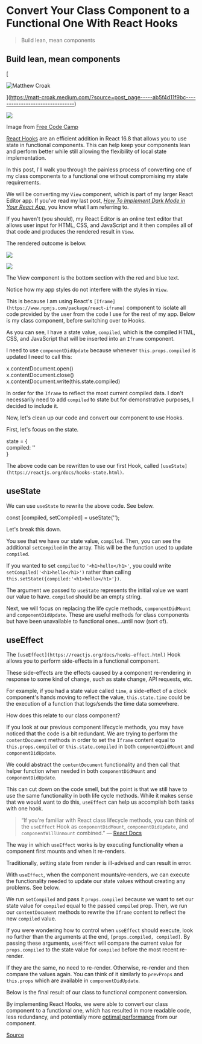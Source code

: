 # Convert Your Class Component to a Functional One With React Hooks

> Build lean, mean components

## Build lean, mean components

[

![Matthew Croak](https://miro.medium.com/fit/c/96/96/1*HLHRHqE91C1dj5jm1GYO3A@2x.jpeg)

](https://matt-croak.medium.com/?source=post_page-----ab5f4d11f9bc--------------------------------)

![](https://miro.medium.com/max/3158/1*htAZPYyhEjkTJ1pmag13IQ.png)

Image from [Free Code Camp](https://cdn-media-1.freecodecamp.org/images/1*0MgGEfZfLO91g1Oa2h3ebQ@2x.png)

[React Hooks](https://reactjs.org/docs/hooks-intro.html) are an efficient addition in React 16.8 that allows you to use state in functional components. This can help keep your components lean and perform better while still allowing the flexibility of local state implementation.

In this post, I'll walk you through the painless process of converting one of my class components to a functional one without compromising my state requirements.

We will be converting my `View` component, which is part of my larger React Editor app. If you've read my last post, [_How To Implement Dark Mode in Your React App_](https://medium.com/better-programming/how-to-implement-dark-mode-in-your-react-app-63c1a0c5e337), you know what I am referring to.

If you haven't (you should), my React Editor is an online text editor that allows user input for HTML, CSS, and JavaScript and it then compiles all of that code and produces the rendered result in `View`.

The rendered outcome is below.

![](https://miro.medium.com/max/60/1*tI0C2-1nq9sh40dxal_83A.png?q=20)

![](https://miro.medium.com/max/5628/1*tI0C2-1nq9sh40dxal_83A.png)

The View component is the bottom section with the red and blue text.

Notice how my app styles do not interfere with the styles in `View`.

This is because I am using React's `[Iframe](https://www.npmjs.com/package/react-iframe)` component to isolate all code provided by the user from the code I use for the rest of my app. Below is my class component, before switching over to Hooks.

As you can see, I have a state value, `compiled`, which is the compiled HTML, CSS, and JavaScript that will be inserted into an `Iframe` component.

I need to use `componentDidUpdate` because whenever `this.props.compiled` is updated I need to call this:

x.contentDocument.open()  
x.contentDocument.close()  
x.contentDocument.write(this.state.compiled)

In order for the `Iframe` to reflect the most current compiled data. I don't necessarily need to add `compiled` to state but for demonstrative purposes, I decided to include it.

Now, let's clean up our code and convert our component to use Hooks.

First, let's focus on the state.

state = {  
 compiled: ''  
}

The above code can be rewritten to use our first Hook, called `[useState](https://reactjs.org/docs/hooks-state.html)`.

## useState

We can use `useState` to rewrite the above code. See below.

const \[compiled, setCompiled\] = useState('');

Let's break this down.

You see that we have our state value, `compiled`. Then, you can see the additional `setCompiled` in the array. This will be the function used to update `compiled`.

If you wanted to set `compiled` to `'<h1>hello</h1>'`, you could write `setCompiled('<h1>hello</h1>')` rather than calling `this.setState({compiled:'<h1>hello</h1>'})`.

The argument we passed to `useState` represents the initial value we want our value to have. `compiled` should be an empty string.

Next, we will focus on replacing the life cycle methods, `componentDidMount` and `componentDidUpdate`. These are useful methods for class components but have been unavailable to functional ones…until now (sort of).

## useEffect

The `[useEffect](https://reactjs.org/docs/hooks-effect.html)` Hook allows you to perform side-effects in a functional component.

These side-effects are the effects caused by a component re-rendering in response to some kind of change, such as state change, API requests, etc.

For example, if you had a state value called `time`, a side-effect of a clock component's hands moving to reflect the value, `this.state.time` could be the execution of a function that logs/sends the time data somewhere.

How does this relate to our class component?

If you look at our previous component lifecycle methods, you may have noticed that the code is a bit redundant. We are trying to perform the `contentDocument` methods in order to set the `Iframe` content equal to `this.props.compiled` or `this.state.compiled` in both `componentDidMount` and `componentDidUpdate`.

We could abstract the `contentDocument` functionality and then call that helper function when needed in both `componentDidMount` and `componentDidUpdate`.

This can cut down on the code smell, but the point is that we still have to use the same functionality in both life cycle methods. While it makes sense that we would want to do this, `useEffect` can help us accomplish both tasks with one hook.

> “If you're familiar with React class lifecycle methods, you can think of the `useEffect` Hook as `componentDidMount`, `componentDidUpdate`, and `componentWillUnmount` combined.” — [React Docs](https://reactjs.org/docs/hooks-effect.html)

The way in which `useEffect` works is by executing functionality when a component first mounts and when it re-renders.

Traditionally, setting state from render is ill-advised and can result in error.

With `useEffect`, when the component mounts/re-renders, we can execute the functionality needed to update our state values without creating any problems. See below.

We run `setCompiled` and pass it `props.compiled` because we want to set our state value for `compiled` equal to the passed `compiled` prop. Then, we run our `contentDocument` methods to rewrite the `Iframe` content to reflect the new `compiled` value.

If you were wondering how to control when `useEffect` should execute, look no further than the arguments at the end, `[props.compiled, compiled]`. By passing these arguments, `useEffect` will compare the current value for `props.compiled` to the state value for `compiled` before the most recent re-render.

If they are the same, no need to re-render. Otherwise, re-render and then compare the values again. You can think of it similarly to `prevProps` and `this.props` which are available in `componentDidUpdate`.

Below is the final result of our class to functional component conversion.

By implementing React Hooks, we were able to convert our class component to a functional one, which has resulted in more readable code, less redundancy, and potentially more [optimal performance](https://medium.com/better-programming/rundown-of-the-most-important-react-hooks-5c9ec4cac5a2) from our component.

[Source](https://betterprogramming.pub/convert-your-class-component-to-a-functional-one-with-react-hooks-ab5f4d11f9bc)
